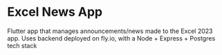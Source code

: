 # Excel News App

Flutter app that manages announcements/news made to the Excel 2023 app. Uses backend deployed on fly.io, with a Node + Express + Postgres tech stack


